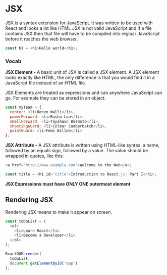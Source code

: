 # JSX
JSX is a syntax extension for JavaScript. It was written to be used with React and looks a lot like HTML
JSX is not valid JavaScript and if a file contains JSX then that file will have to be compiled into
regluar JavaScript before it reaches the web browser.

``` JavaScript
const h1 = <h1>Hello world</h1>;
```

### Vocab
**JSX Element -** A basic unit of JSX is called a JSX element. A JSX element looks exactly like HTML, the only difference is that you would find it in a JavaScript file
instead of an HTML file.

JSX Elements are treated as expressions and can anywhere JavaScript can go. For example they can be stored in an object.

``` JavaScript
const myTeam = {
  center: <li>Benzo Walli</li>,
  powerForward: <li>Rasha Loa</li>,
  smallForward: <li>Tayshaun Dasmoto</li>,
  shootingGuard: <li>Colmar Cumberbatch</li>,
  pointGuard: <li>Femi Billon</li>
};
```
**JSX Attribute -** A JSX attribute is written using HTML-like syntax: a name, followed by an equals sign, followed by a value.
The value should be wrapped in quotes, like this:

``` JavaScript
<a href='http://www.example.com'>Welcome to the Web</a>;

const title = <h1 id='title'>Introduction to React.js: Part I</h1>;
```

**JSX Expressions must have ONLY ONE outermost element**

## Rendering JSX
Rendering JSX means to make it appear on screen.

``` JavaScript
const toDoList = (
  <ol>
    <li>Learn React</li>
    <li>Become a Developer</li>
  </ol>
);

ReactDOM.render(
  toDoList,
  document.getElementById('app')
);
```
